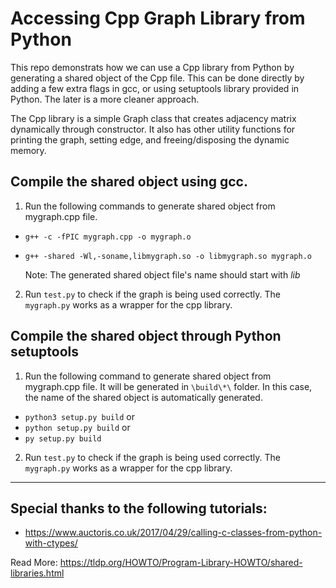 # Accessing Cpp Graph Library from Python

This repo demonstrats how we can use a Cpp library from Python by generating a shared object of the Cpp file. This can be done directly by adding a few extra flags in gcc, or using setuptools library provided in Python. The later is a more cleaner approach.

The Cpp library is a simple Graph class that creates adjacency matrix dynamically through constructor. It also has other utility functions for printing the graph, setting edge, and freeing/disposing the dynamic memory.

## Compile the shared object using gcc.

1. Run the following commands to generate shared object from mygraph.cpp file.

- `g++ -c -fPIC mygraph.cpp -o mygraph.o`
- `g++ -shared -Wl,-soname,libmygraph.so -o libmygraph.so mygraph.o`

	Note: The generated shared object file's name should start with *lib*

2. Run `test.py` to check if the graph is being used correctly. The `mygraph.py` works as a wrapper for the cpp library.

## Compile the shared object through Python setuptools

1. Run the following command to generate shared object from mygraph.cpp file. It will be generated in `\build\*\` folder. In this case, the name of the shared object is automatically generated.

- `python3 setup.py build`
or
- `python setup.py build`
or
- `py setup.py build`

2. Run `test.py` to check if the graph is being used correctly. The `mygraph.py` works as a wrapper for the cpp library.

---

Special thanks to the following tutorials: 
- 
- https://www.auctoris.co.uk/2017/04/29/calling-c-classes-from-python-with-ctypes/

Read More: https://tldp.org/HOWTO/Program-Library-HOWTO/shared-libraries.html
